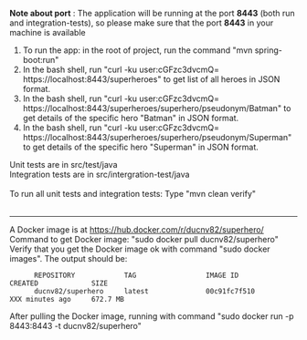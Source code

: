 **Note about port** : The application will be running at the port **8443** (both run and integration-tests), so please make sure that the port **8443** in your machine is available

1.  To run the app: in the root of project, run the command "mvn spring-boot:run"
2.  In the bash shell, run "curl -ku user:cGFzc3dvcmQ= https://localhost:8443/superheroes" to get list of all heroes in JSON format.
3.  In the bash shell, run "curl -ku user:cGFzc3dvcmQ= https://localhost:8443/superheroes/superhero/pseudonym/Batman" to get details of the specific hero "Batman" in JSON format.
3.  In the bash shell, run "curl -ku user:cGFzc3dvcmQ= https://localhost:8443/superheroes/superhero/pseudonym/Superman" to get details of the specific hero "Superman" in JSON format.

Unit tests are in src/test/java <br/>
Integration tests are in src/intergration-test/java <br/><br/>
To run all unit tests and integration tests: Type "mvn clean verify" <br/><br/>

-----------------------------------------------------------------------------------------

A Docker image is at <https://hub.docker.com/r/ducnv82/superhero/> <br/>
Command to get Docker image: "sudo docker pull ducnv82/superhero" <br/>
Verify that you get the Docker image ok with command "sudo docker images". The output should be: <br/>
	
          REPOSITORY            TAG                 IMAGE ID            CREATED             SIZE
          ducnv82/superhero     latest              00c91fc7f510        XXX minutes ago     672.7 MB

After pulling the Docker image, running with command "sudo docker run -p 8443:8443 -t ducnv82/superhero"
